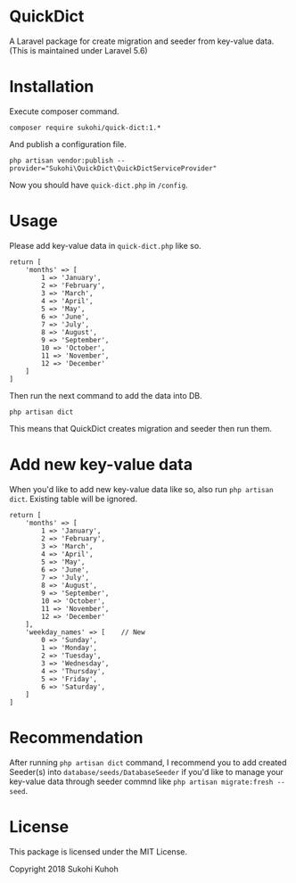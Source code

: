 # QuickDict
A Laravel package for create migration and seeder from key-value data.
(This is maintained under Laravel 5.6)

# Installation

Execute composer command.

    composer require sukohi/quick-dict:1.*

And publish a configuration file.

    php artisan vendor:publish --provider="Sukohi\QuickDict\QuickDictServiceProvider"
    
Now you should have `quick-dict.php` in `/config`.
    
# Usage

Please add key-value data in `quick-dict.php` like so.

    return [
        'months' => [
            1 => 'January',
            2 => 'February',
            3 => 'March',
            4 => 'April',
            5 => 'May',
            6 => 'June',
            7 => 'July',
            8 => 'August',
            9 => 'September',
            10 => 'October',
            11 => 'November',
            12 => 'December'
        ]
    ]
    
Then run the next command to add the data into DB.

    php artisan dict
    
This means that QuickDict creates migration and seeder then run them.

# Add new key-value data

When you'd like to add new key-value data like so, also run `php artisan dict`. 
Existing table will be ignored.

    return [
        'months' => [
            1 => 'January',
            2 => 'February',
            3 => 'March',
            4 => 'April',
            5 => 'May',
            6 => 'June',
            7 => 'July',
            8 => 'August',
            9 => 'September',
            10 => 'October',
            11 => 'November',
            12 => 'December'
        ],
        'weekday_names' => [    // New
            0 => 'Sunday',
            1 => 'Monday',
            2 => 'Tuesday',
            3 => 'Wednesday',
            4 => 'Thursday',
            5 => 'Friday',
            6 => 'Saturday',
        ]
    ]

# Recommendation

After running `php artisan dict` command, I recommend you to add created Seeder(s) into `database/seeds/DatabaseSeeder` if you'd like to manage your key-value data through seeder commnd like `php artisan migrate:fresh --seed`.

# License

This package is licensed under the MIT License.

Copyright 2018 Sukohi Kuhoh